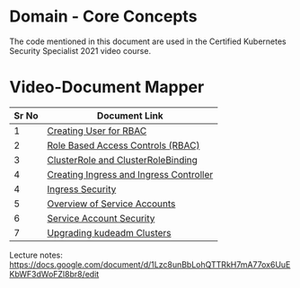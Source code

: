 # Domain - Core Concepts

The code mentioned in this document are used in the Certified Kubernetes Security Specialist 2021 video course.


# Video-Document Mapper

| Sr No | Document Link |
| ------ | ------ |
| 1 | [Creating User for RBAC][PlDa] |
| 2 | [Role Based Access Controls (RBAC)][PlDb] |
| 3 | [ClusterRole and ClusterRoleBinding][PlDc]
| 4 | [Creating Ingress and Ingress Controller][PlDd]
| 4 | [Ingress Security][PlDe] |
| 5 | [Overview of Service Accounts][PlDe] |
| 6 | [Service Account Security][PlDf] |
| 7 | [Upgrading kudeadm Clusters][PlDg] |



   [PlDa]: <https://github.com/zealvora/certified-kubernetes-security-specialist/blob/master/domain-2-cluster-hardening/user-rbac.md>
   [PlDb]: <https://github.com/zealvora/certified-kubernetes-security-specialist/blob/master/domain-2-cluster-hardening/rbac.md>
   [PlDc]: <https://github.com/zealvora/certified-kubernetes-security-specialist/blob/master/domain-2-cluster-hardening/clusterrole.md>
   [PlDd]: <https://github.com/zealvora/certified-kubernetes-security-specialist/blob/master/domain-2-cluster-hardening/deploying-ingress.md>

   [PlDe]: <https://github.com/zealvora/certified-kubernetes-security-specialist/blob/master/domain-2-cluster-hardening/ingress-security.md>

   [PlDf]: <https://github.com/zealvora/certified-kubernetes-security-specialist/blob/master/domain-2-cluster-hardening/sa-security.md>
   [PlDg]: <https://github.com/zealvora/certified-kubernetes-security-specialist/blob/master/domain-2-cluster-hardening/kubeadm-version.md>



Lecture notes: https://docs.google.com/document/d/1Lzc8unBbLohQTTRkH7mA77ox6UuEKbWF3dWoFZl8br8/edit

